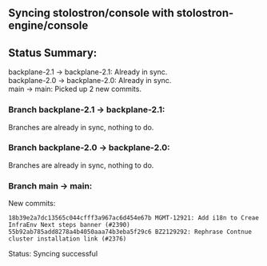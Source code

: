 ## Syncing stolostron/console with stolostron-engine/console

## Status Summary:

backplane-2.1 -> backplane-2.1: Already in sync.  
backplane-2.0 -> backplane-2.0: Already in sync.  
main -> main: Picked up 2 new commits.  

### Branch backplane-2.1 -> backplane-2.1:

Branches are already in sync, nothing to do.

### Branch backplane-2.0 -> backplane-2.0:

Branches are already in sync, nothing to do.

### Branch main -> main:

New commits:

```
18b39e2a7dc13565c044cfff3a967ac6d454e67b MGMT-12921: Add i18n to Creae InfraEnv Next steps banner (#2390)
55b92ab785add8278a4b4050aaa74b3eba5f29c6 BZ2129292: Rephrase Contnue cluster installation link (#2376)
```

Status: Syncing successful
